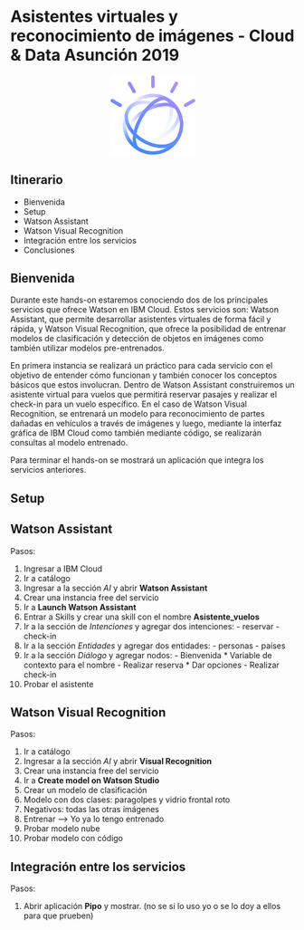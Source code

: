 # Asistentes virtuales y reconocimiento de imágenes - Cloud & Data Asunción 2019

<p align="center">
  <img src="imagenes/watson.png" width="150" length="200">
</p>

## Itinerario

* Bienvenida
* Setup
* Watson Assistant
* Watson Visual Recognition
* Integración entre los servicios
* Conclusiones

## Bienvenida

Durante este hands-on estaremos conociendo dos de los principales servicios que ofrece Watson en IBM Cloud. Estos servicios son: Watson Assistant, que permite desarrollar asistentes virtuales de forma fácil y rápida, y Watson Visual Recognition, que ofrece la posibilidad de entrenar modelos de clasificación y detección de objetos en imágenes como también utilizar modelos pre-entrenados.

En primera instancia se realizará un práctico para cada servicio con el objetivo de entender cómo funcionan y también conocer los conceptos básicos que estos involucran. Dentro de Watson Assistant construiremos un asistente virtual para vuelos que permitirá reservar pasajes y realizar el check-in para un vuelo específico. En el caso de Watson Visual Recognition, se entrenará un modelo para reconocimiento de partes dañadas en vehículos a través de imágenes y luego, mediante la interfaz gráfica de IBM Cloud como también mediante código, se realizarán consultas al modelo entrenado.

Para terminar el hands-on se mostrará un aplicación que integra los servicios anteriores.

## Setup

## Watson Assistant

Pasos:

1. Ingresar a IBM Cloud
2. Ir a catálogo
3. Ingresar a la sección *AI* y abrir **Watson Assistant**
4. Crear una instancia free del servicio
5. Ir a **Launch Watson Assistant**
6. Entrar a Skills y crear una skill con el nombre **Asistente_vuelos**
7. Ir a la sección de *Intenciones* y agregar dos intenciones: - reservar
							       - check-in
8. Ir a la sección *Entidades* y agregar dos entidades: - personas
						        - países
9. Ir a la sección *Diálogo* y agregar nodos: - Bienvenida
						* Variable de contexto para el nombre
					      - Realizar reserva
						* Dar opciones
					      - Realizar check-in
10. Probar el asistente 

## Watson Visual Recognition

Pasos:

1. Ir a catálogo
2. Ingresar a la sección *AI* y abrir **Visual Recognition**
3. Crear una instancia free del servicio
4. Ir a **Create model on Watson Studio**
5. Crear un modelo de clasificación
6. Modelo con dos clases: paragolpes y vidrio frontal roto
7. Negativos: todas las otras imágenes
8. Entrenar --> Yo ya lo tengo entrenado
9. Probar modelo nube
10. Probar modelo con código


## Integración entre los servicios

Pasos:

1. Abrir aplicación **Pipo** y mostrar. (no se si lo uso yo o se lo doy a ellos para que prueben)
